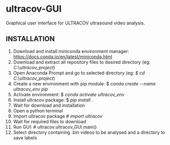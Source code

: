 # ultracov-GUI
Graphical user interface for ULTRACOV ultrasound video analysis.

## INSTALLATION
1. Download and install miniconda environment manager: https://docs.conda.io/en/latest/miniconda.html
2. Download and extract all repository files to desired directory (eg: _C:\ultracov_project_)
3. Open Anaconda Prompt and go to selected directory (eg: _$ cd C:\ultracov_project_)
4. Create a new environment with pip module: $ _conda create --name ultracov_env pip_
5. Activate environment: $ _conda activate ultracov_env_
6. Install ultracov package: $ _pip install ._
7. Wait for download and installation
8. Open a python terminal
9. Import ultracov package # _import ultracov_
10. Wait for required files to download
11. Run GUI: # ultracov.ultracov_GUI.main()
12. Select directory containing .bin videos to be analysed and a directory to save labels
